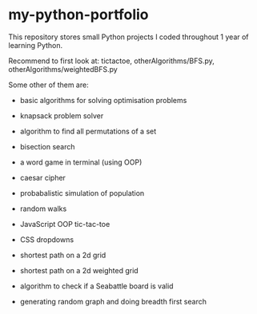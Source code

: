 # my-python-portfolio

This repository stores small Python projects I coded throughout 1 year of learning Python.

Recommend to first look at: tictactoe, otherAlgorithms/BFS.py, otherAlgorithms/weightedBFS.py

Some other of them are:
- basic algorithms for solving optimisation problems 
- knapsack problem solver
- algorithm to find all permutations of a set
- bisection search
- a word game in terminal (using OOP)
- caesar cipher
- probabalistic simulation of population
- random walks

- JavaScript OOP tic-tac-toe
- CSS dropdowns

- shortest path on a 2d grid
- shortest path on a 2d weighted grid
- algorithm to check if a Seabattle board is valid
- generating random graph and doing breadth first search
